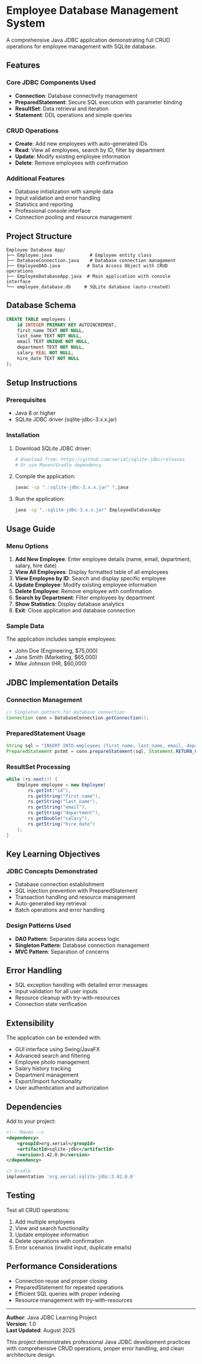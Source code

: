 # Employee Database Management System

A comprehensive Java JDBC application demonstrating full CRUD operations for employee management with SQLite database.

## Features

### Core JDBC Components Used
- **Connection**: Database connectivity management
- **PreparedStatement**: Secure SQL execution with parameter binding
- **ResultSet**: Data retrieval and iteration
- **Statement**: DDL operations and simple queries

### CRUD Operations
- **Create**: Add new employees with auto-generated IDs
- **Read**: View all employees, search by ID, filter by department
- **Update**: Modify existing employee information
- **Delete**: Remove employees with confirmation

### Additional Features
- Database initialization with sample data
- Input validation and error handling
- Statistics and reporting
- Professional console interface
- Connection pooling and resource management

## Project Structure

```
Employee Database App/
├── Employee.java              # Employee entity class
├── DatabaseConnection.java    # Database connection management
├── EmployeeDAO.java          # Data Access Object with CRUD operations
├── EmployeeDatabaseApp.java  # Main application with console interface
└── employee_database.db     # SQLite database (auto-created)
```

## Database Schema

```sql
CREATE TABLE employees (
    id INTEGER PRIMARY KEY AUTOINCREMENT,
    first_name TEXT NOT NULL,
    last_name TEXT NOT NULL,
    email TEXT UNIQUE NOT NULL,
    department TEXT NOT NULL,
    salary REAL NOT NULL,
    hire_date TEXT NOT NULL
);
```

## Setup Instructions

### Prerequisites
- Java 8 or higher
- SQLite JDBC driver (sqlite-jdbc-3.x.x.jar)

### Installation
1. Download SQLite JDBC driver:
   ```bash
   # Download from: https://github.com/xerial/sqlite-jdbc/releases
   # Or use Maven/Gradle dependency
   ```

2. Compile the application:
   ```bash
   javac -cp ".:sqlite-jdbc-3.x.x.jar" *.java
   ```

3. Run the application:
   ```bash
   java -cp ".:sqlite-jdbc-3.x.x.jar" EmployeeDatabaseApp
   ```

## Usage Guide

### Menu Options
1. **Add New Employee**: Enter employee details (name, email, department, salary, hire date)
2. **View All Employees**: Display formatted table of all employees
3. **View Employee by ID**: Search and display specific employee
4. **Update Employee**: Modify existing employee information
5. **Delete Employee**: Remove employee with confirmation
6. **Search by Department**: Filter employees by department
7. **Show Statistics**: Display database analytics
8. **Exit**: Close application and database connection

### Sample Data
The application includes sample employees:
- John Doe (Engineering, $75,000)
- Jane Smith (Marketing, $65,000)
- Mike Johnson (HR, $60,000)

## JDBC Implementation Details

### Connection Management
```java
// Singleton pattern for database connection
Connection conn = DatabaseConnection.getConnection();
```

### PreparedStatement Usage
```java
String sql = "INSERT INTO employees (first_name, last_name, email, department, salary, hire_date) VALUES (?, ?, ?, ?, ?, ?)";
PreparedStatement pstmt = conn.prepareStatement(sql, Statement.RETURN_GENERATED_KEYS);
```

### ResultSet Processing
```java
while (rs.next()) {
    Employee employee = new Employee(
        rs.getInt("id"),
        rs.getString("first_name"),
        rs.getString("last_name"),
        rs.getString("email"),
        rs.getString("department"),
        rs.getDouble("salary"),
        rs.getString("hire_date")
    );
}
```

## Key Learning Objectives

### JDBC Concepts Demonstrated
- Database connection establishment
- SQL injection prevention with PreparedStatement
- Transaction handling and resource management
- Auto-generated key retrieval
- Batch operations and error handling

### Design Patterns Used
- **DAO Pattern**: Separates data access logic
- **Singleton Pattern**: Database connection management
- **MVC Pattern**: Separation of concerns

## Error Handling

- SQL exception handling with detailed error messages
- Input validation for all user inputs
- Resource cleanup with try-with-resources
- Connection state verification

## Extensibility

The application can be extended with:
- GUI interface using Swing/JavaFX
- Advanced search and filtering
- Employee photo management
- Salary history tracking
- Department management
- Export/Import functionality
- User authentication and authorization

## Dependencies

Add to your project:
```xml
<!-- Maven -->
<dependency>
    <groupId>org.xerial</groupId>
    <artifactId>sqlite-jdbc</artifactId>
    <version>3.42.0.0</version>
</dependency>
```

```gradle
// Gradle
implementation 'org.xerial:sqlite-jdbc:3.42.0.0'
```

## Testing

Test all CRUD operations:
1. Add multiple employees
2. View and search functionality
3. Update employee information
4. Delete operations with confirmation
5. Error scenarios (invalid input, duplicate emails)

## Performance Considerations

- Connection reuse and proper closing
- PreparedStatement for repeated operations
- Efficient SQL queries with proper indexing
- Resource management with try-with-resources

---

**Author**: Java JDBC Learning Project  
**Version**: 1.0  
**Last Updated**: August 2025

This project demonstrates professional Java JDBC development practices with comprehensive CRUD operations, proper error handling, and clean architecture design.
